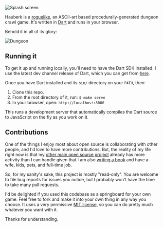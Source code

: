 ![Splash screen][splash]

Hauberk is a [roguelike][], an ASCII-art based procedurally-generated dungeon
crawl game. It's written in [Dart] and runs in your browser.

Behold it in all of its glory:

![Dungeon][]

## Running it

To get it up and running locally, you'll need to have the Dart SDK installed.
I use the latest dev channel release of Dart, which you can get from
[here][sdk].

Once you have Dart installed and its `bin/` directory on your `PATH`, then:

1. Clone this repo.
2. From the root directory of it, run: `$ make serve`
3. In your browser, open: `http://localhost:8080`

This runs a development server that automatically compiles the Dart source to
JavaScript on the fly as you work on it.

## Contributions

One of the things I enjoy most about open source is collaborating with other
people, and I'd love to have more contributions. But, the reality of my life
right now is that my [other main open source project][wren] already has more
activity than I can handle given that I am also [writing a book][book] and have
a wife, kids, pets, and full-time job.

[wren]: https://github.com/munificent/wren
[book]: http://www.craftinginterpreters.com/

So, for my sanity's sake, this project is mostly "read-only". You are welcome to
file bug reports for issues you notice, but I probably won't have the time to
take many pull requests.

I'd be delighted if you used this codebase as a springboard for your own game.
Feel free to fork and make it into your own thing in any way you choose. It uses
a very permissive [MIT license][], so you can do pretty much whatever you want
with it.

Thanks for understanding.

[roguelike]: http://en.wikipedia.org/wiki/Roguelike
[dart]: http://dartlang.org
[splash]: https://i.imgur.com/qBRLNU5.png
[dungeon]: https://i.imgur.com/AbaPbvU.png
[sdk]: https://webdev.dartlang.org/tools/sdk
[mit license]: https://github.com/tupini07/hauberk/blob/master/LICENSE.txt

